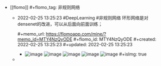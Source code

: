 - [[flomo]]
  #+flomo_tag: 非规则网络
	- 2022-02-25 13:25:23
	   #DeepLearning #非规则网络 
	  环形网络是对densenet的改进，可以从后面向前面训练；
	  
	  #+memo_url: https://flomoapp.com/mine/?memo_id=MTY4NzQyODE
	  #+flomo_id: MTY4NzQyODE
	  #+created: 2022-02-25 13:25:23
	  #+updated: 2022-02-25 13:25:23
		- ![image](https://flomo.oss-cn-shanghai.aliyuncs.com/file/2022-02-25/370015/ea6600f028e28273fe9ddfa7dc53d64a.png?OSSAccessKeyId=LTAI4G9PcaGksWVKCPrE1TVL&Expires=1677137993&Signature=P6SncMMp3GlNDfsgG4QAEdwaQU8%3D)
		  ![image](https://flomo.oss-cn-shanghai.aliyuncs.com/file/2022-02-25/370015/01f15d04b91dfadd8ab88cd9bb912eab.png?OSSAccessKeyId=LTAI4G9PcaGksWVKCPrE1TVL&Expires=1677137993&Signature=rhYmjlt%2BpgjbpF7XZj7%2FL5gJmNc%3D)
		  ![image](https://flomo.oss-cn-shanghai.aliyuncs.com/file/2022-02-25/370015/411d8ebde7314106eeb2a6347acd0ed7.png?OSSAccessKeyId=LTAI4G9PcaGksWVKCPrE1TVL&Expires=1677137993&Signature=v%2FNESw1WFtcsgEt01E05kB0fLAA%3D)
		  ![image](https://flomo.oss-cn-shanghai.aliyuncs.com/file/2022-02-25/370015/ee71c003ff19ff54182c9d8b49fe2b3a.png?OSSAccessKeyId=LTAI4G9PcaGksWVKCPrE1TVL&Expires=1677137993&Signature=KbjGczbHoMy3q5S0b5B7S5Fv4Lw%3D)
		  ![image](https://flomo.oss-cn-shanghai.aliyuncs.com/file/2022-02-25/370015/3276cff8d85f0bcb8e8dca059cf61588.png?OSSAccessKeyId=LTAI4G9PcaGksWVKCPrE1TVL&Expires=1677137993&Signature=%2FlqCOEbkMNeRGU%2BqWfguqo0tjpk%3D)
		  #+isImg: true
	-